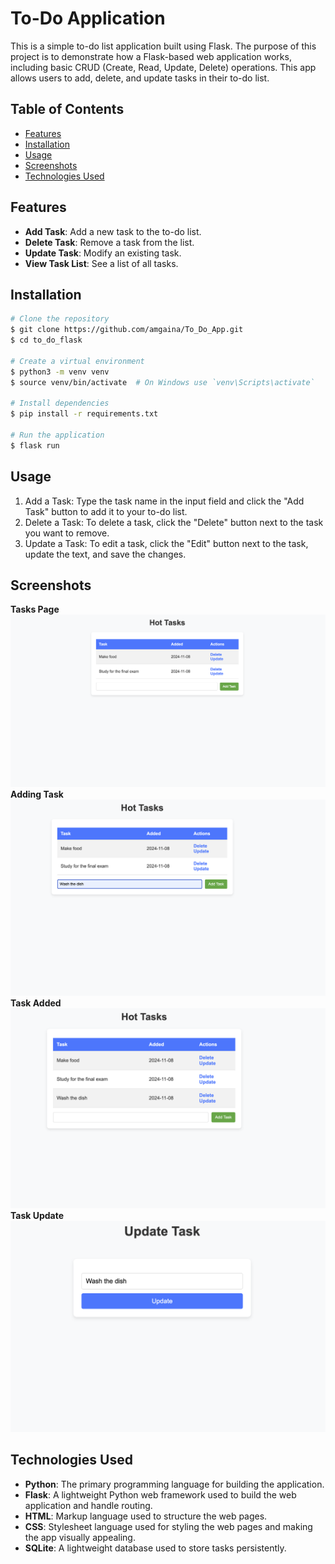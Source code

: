 # To-Do Application

This is a simple to-do list application built using Flask. The purpose of this project is to demonstrate how a Flask-based web application works, including basic CRUD (Create, Read, Update, Delete) operations. This app allows users to add, delete, and update tasks in their to-do list.

## Table of Contents

- [Features](#features)
- [Installation](#installation)
- [Usage](#usage)
- [Screenshots](#screenshots)
- [Technologies Used](#technologies-used)

## Features

- **Add Task**: Add a new task to the to-do list.
- **Delete Task**: Remove a task from the list.
- **Update Task**: Modify an existing task.
- **View Task List**: See a list of all tasks.

## Installation

```bash
# Clone the repository
$ git clone https://github.com/amgaina/To_Do_App.git
$ cd to_do_flask

# Create a virtual environment
$ python3 -m venv venv
$ source venv/bin/activate  # On Windows use `venv\Scripts\activate`

# Install dependencies
$ pip install -r requirements.txt

# Run the application
$ flask run
```

## Usage
1. Add a Task: Type the task name in the input field and click the "Add Task" button to add it to your to-do list.
2. Delete a Task: To delete a task, click the "Delete" button next to the task you want to remove.
3. Update a Task: To edit a task, click the "Edit" button next to the task, update the text, and save the changes.

## Screenshots
**Tasks Page**
![Screenshot 1](static/1.png)
**Adding Task**
![Screenshot 2](static/2.png)
**Task Added**
![Screenshot 3](static/3.png)
**Task Update**
![Screenshot 4](static/4.png)

## Technologies Used
- **Python**: The primary programming language for building the application.
- **Flask**: A lightweight Python web framework used to build the web application and handle routing.
- **HTML**: Markup language used to structure the web pages.
- **CSS**: Stylesheet language used for styling the web pages and making the app visually appealing.
- **SQLite**: A lightweight database used to store tasks persistently.




